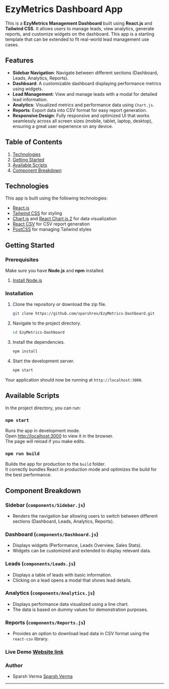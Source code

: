 # EzyMetrics Dashboard App

This is a **EzyMetrics Management Dashboard** built using **React.js** and **Tailwind CSS**. It allows users to manage leads, view analytics, generate reports, and customize widgets on the dashboard. This app is a starting template that can be extended to fit real-world lead management use cases.

## Features

- **Sidebar Navigation**: Navigate between different sections (Dashboard, Leads, Analytics, Reports).
- **Dashboard**: A customizable dashboard displaying performance metrics using widgets.
- **Lead Management**: View and manage leads with a modal for detailed lead information.
- **Analytics**: Visualized metrics and performance data using `Chart.js`.
- **Reports**: Export data into CSV format for easy report generation.
- **Responsive Design**: Fully responsive and optimized UI that works seamlessly across all screen sizes (mobile, tablet, laptop, desktop), ensuring a great user experience on any device.

## Table of Contents

1. [Technologies](#technologies)
2. [Getting Started](#getting-started)
3. [Available Scripts](#available-scripts)
4. [Component Breakdown](#component-breakdown)

## Technologies

This app is built using the following technologies:

- [React.js](https://reactjs.org/)
- [Tailwind CSS](https://tailwindcss.com/) for styling
- [Chart.js](https://www.chartjs.org/) and [React Chart.js 2](https://react-chartjs-2.js.org/) for data visualization
- [React CSV](https://www.npmjs.com/package/react-csv) for CSV report generation
- [PostCSS](https://postcss.org/) for managing Tailwind styles

## Getting Started

### Prerequisites

Make sure you have **Node.js** and **npm** installed.

1. [Install Node.js](https://nodejs.org/en/download/)

### Installation

1. Clone the repository or download the zip file.

   ```bash
   git clone https://github.com/sparshrex/EzyMetrics-Dashboard.git
   ```

2. Navigate to the project directory.

     ```bash
   cd EzyMetrics-Dashboard
   ```

3. Install the dependencies.

   ```bash
   npm install
   ```

4. Start the development server.
   ```bash
   npm start
   ```

Your application should now be running at `http://localhost:3000`.

## Available Scripts

In the project directory, you can run:

### `npm start`

Runs the app in development mode.  
Open [http://localhost:3000](http://localhost:3000) to view it in the browser.  
The page will reload if you make edits.

### `npm run build`

Builds the app for production to the `build` folder.  
It correctly bundles React in production mode and optimizes the build for the best performance.

## Component Breakdown

### Sidebar (`components/Sidebar.js`)

- Renders the navigation bar allowing users to switch between different sections (Dashboard, Leads, Analytics, Reports).

### Dashboard (`components/Dashboard.js`)

- Displays widgets (Performance, Leads Overview, Sales Stats).
- Widgets can be customized and extended to display relevant data.

### Leads (`components/Leads.js`)

- Displays a table of leads with basic information.
- Clicking on a lead opens a modal that shows lead details.

### Analytics (`components/Analytics.js`)

- Displays performance data visualized using a line chart.
- The data is based on dummy values for demonstration purposes.

### Reports (`components/Reports.js`)

- Provides an option to download lead data in CSV format using the `react-csv` library.

### Live Demo [Website link](https://ezymetric-dashobard.netlify.app/)


### Author 
- Sparsh Verma [Sparsh Verma](https://github.com/sparshrex)

---
